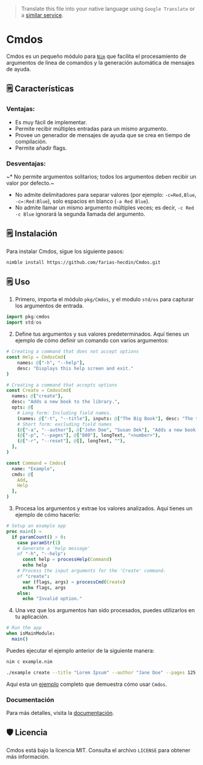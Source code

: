 > Translate this file into your native language using `Google Translate` or a [similar service](https://immersivetranslate.com).

# Cmdos

Cmdos es un pequeño módulo para [`Nim`](https://nim-lang.org/) que facilita el procesamiento de argumentos de línea de comandos y la generación automática de mensajes de ayuda.

## 🗒️ Características

### Ventajas:

* Es muy fácil de implementar.
* Permite recibir múltiples entradas para un mismo argumento.
* Provee un generador de mensajes de ayuda que se crea en tiempo de compilación.
* Permite añadir flags.

### Desventajas:

~* No permite argumentos solitarios; todos los argumentos deben recibir un valor por defecto.~
* No admite delimitadores para separar valores (por ejemplo: `-c=Red,Blue`, `-c=:Red:Blue`), solo espacios en blanco (`-a Red Blue`).
* No admite llamar un mismo argumento múltiples veces; es decir, `-c Red -c Blue` ignorará la segunda llamada del argumento.

## 🗒️ Instalación

Para instalar Cmdos, sigue los siguiente pasos:

```sh
nimble install https://github.com/farias-hecdin/Cmdos.git
```

## 🗒️ Uso

1. Primero, importa el módulo `pkg/Cmdos`, y el modulo `std/os` para capturar los argumentos de entrada.

```nim
import pkg/cmdos
import std/os
```

2. Define tus argumentos y sus valores predeterminados. Aquí tienes un ejemplo de cómo definir un comando con varios argumentos:

```nim
# Creating a command that does not accept options
const Help = CmdosCmd(
    names: @["-h", "--help"],
    desc: "Displays this help screen and exit."
)

# Creating a command that accepts options
const Create = CmdosCmd(
  names: @["create"],
  desc: "Adds a new book to the library.",
  opts: @[
    # Long form: Including field names.
    (names: @["-t", "--title"], inputs: @["The Big Book"], desc: "The title of the book.", label: "<name>"),
    # Short form: excluding field names
    (@["-a", "--author"], @["John Doe", "Susan Dek"], "Adds a new book to the library.", "<names>"),
    (@["-p", "--pages"], @["800"], longText, "<number>"),
    (@["-r", "--reset"], @[], longText, ""),
  ],
)
```

```nim
const Command = Cmdos(
  name: "Example",
  cmds: @[
    Add,
    Help
  ],
)
```

3. Procesa los argumentos y extrae los valores analizados. Aquí tienes un ejemplo de cómo hacerlo:

```nim
# Setup an example app
proc main() =
  if paramCount() > 0:
    case paramStr(1)
    # Generate a 'help message'
    of "-h", "--help":
      const help = processHelp(Command)
      echo help
    # Process the input arguments for the 'Create' command.
    of "create":
      var (flags, args) = processCmd(Create)
      echo flags, args
    else:
      echo "Invalid option."
```

4. Una vez que los argumentos han sido procesados, puedes utilizarlos en tu aplicación.

```nim
# Run the app
when isMainModule:
  main()
```

Puedes ejecutar el ejemplo anterior de la siguiente manera:

```sh
nim c example.nim
```

```sh
./example create --title "Lorem Ipsum" --author "Jane Doe" --pages 125
```

Aquí esta un [ejemplo](./test/example.nim) completo que demuestra cómo usar `Cmdos`.

### Documentación

Para más detalles, visita la [documentación](docs/guides.md).

## 🛡️ Licencia

Cmdos está bajo la licencia MIT. Consulta el archivo `LICENSE` para obtener más información.
